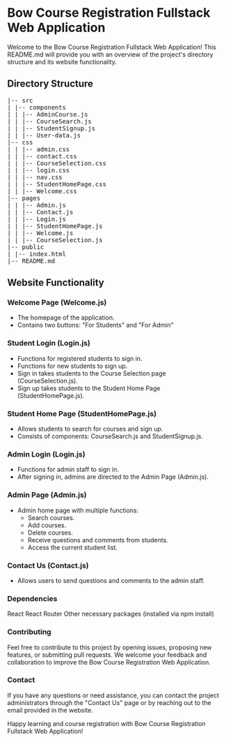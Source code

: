 # Bow Course Registration Fullstack Web Application

Welcome to the Bow Course Registration Fullstack Web Application! This README.md will provide you with an overview of the project's directory structure and its website functionality.

## Directory Structure

<pre>
|-- src
| |-- components
| | |-- AdminCourse.js
| | |-- CourseSearch.js
| | |-- StudentSignup.js
| | |-- User-data.js
|-- css
| | |-- admin.css
| | |-- contact.css
| | |-- CourseSelection.css
| | |-- login.css
| | |-- nav.css
| | |-- StudentHomePage.css
| | |-- Welcome.css
|-- pages
| | |-- Admin.js
| | |-- Contact.js
| | |-- Login.js
| | |-- StudentHomePage.js
| | |-- Welcome.js
| | |-- CourseSelection.js
|-- public
| |-- index.html
|-- README.md
</pre>


## Website Functionality

### Welcome Page (Welcome.js)
- The homepage of the application.
- Contains two buttons: "For Students" and "For Admin"

### Student Login (Login.js)
- Functions for registered students to sign in.
- Functions for new students to sign up.
- Sign in takes students to the Course Selection page (CourseSelection.js).
- Sign up takes students to the Student Home Page (StudentHomePage.js).

### Student Home Page (StudentHomePage.js)
- Allows students to search for courses and sign up.
- Consists of components: CourseSearch.js and StudentSignup.js.

### Admin Login (Login.js)
- Functions for admin staff to sign in.
- After signing in, admins are directed to the Admin Page (Admin.js).

### Admin Page (Admin.js)
- Admin home page with multiple functions:
  - Search courses.
  - Add courses.
  - Delete courses.
  - Receive questions and comments from students.
  - Access the current student list.

### Contact Us (Contact.js)
- Allows users to send questions and comments to the admin staff.

### Dependencies
React
React Router
Other necessary packages (installed via npm install)

### Contributing
Feel free to contribute to this project by opening issues, proposing new features, or submitting pull requests. We welcome your feedback and collaboration to improve the Bow Course Registration Web Application.

### Contact
If you have any questions or need assistance, you can contact the project administrators through the "Contact Us" page or by reaching out to the email provided in the website.

Happy learning and course registration with Bow Course Registration Fullstack Web Application!


